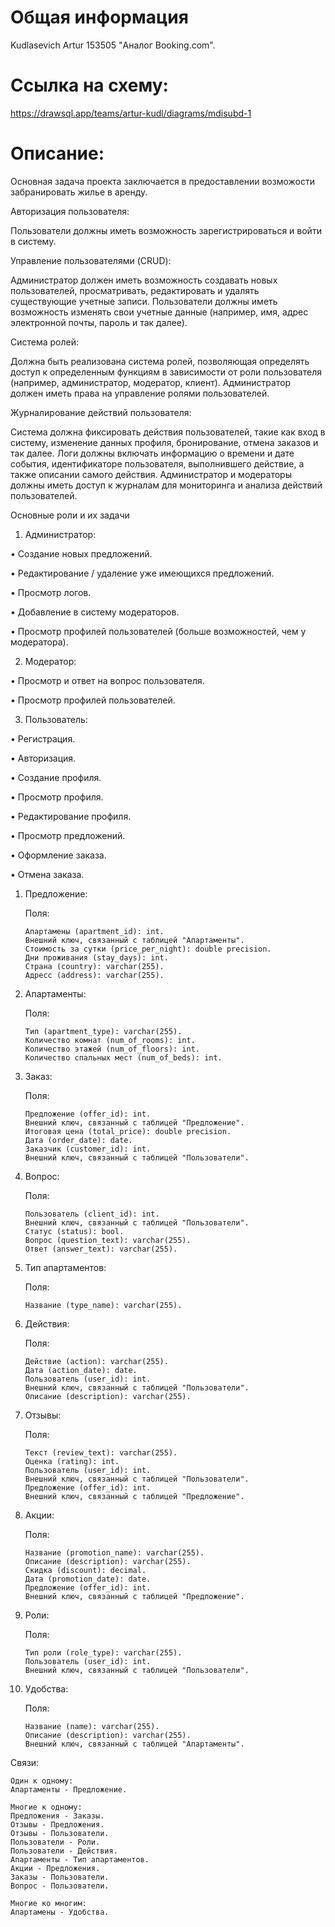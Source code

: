 # Общая информация
Kudlasevich Artur 153505 "Аналог Booking.com".

# Ссылка на схему:
https://drawsql.app/teams/artur-kudl/diagrams/mdisubd-1

# Описание:
Основная задача проекта заключается в предоставлении возможости забранировать жилье в аренду.

Авторизация пользователя:

Пользователи должны иметь возможность зарегистрироваться и войти в систему.

Управление пользователями (CRUD):

Администратор должен иметь возможность создавать новых пользователей, просматривать, редактировать и удалять существующие учетные записи. Пользователи должны иметь возможность изменять свои учетные данные (например, имя, адрес электронной почты, пароль и так далее).

Система ролей:

Должна быть реализована система ролей, позволяющая определять доступ к определенным функциям в зависимости от роли пользователя (например, администратор, модератор, клиент). Администратор должен иметь права на управление ролями пользователей.

Журналирование действий пользователя:

Система должна фиксировать действия пользователей, такие как вход в систему, изменение данных профиля, бронирование, отмена заказов и так далее. Логи должны включать информацию о времени и дате события, идентификаторе пользователя, выполнившего действие, а также описании самого действия. Администратор и модераторы должны иметь доступ к журналам для мониторинга и анализа действий пользователей.

Основные роли и их задачи

1. Администратор:

•	Создание новых предложений.
 
•	Редактирование / удаление уже имеющихся предложений. 
 
•	Просмотр логов.
 
•	Добавление в систему модераторов.
 
•	Просмотр профилей пользователей (больше возможностей, чем у модератора).

2. Модератор:

•	Просмотр и ответ на вопрос пользователя.
 
•	Просмотр профилей пользователей.

3. Пользователь:

•	Регистрация.

•	Авторизация.
 
•	Создание профиля.
  
•	Просмотр профиля.
 
•	Редактирование профиля.
 
•	Просмотр предложений.
 
•	Оформление заказа.
 
•	Отмена заказа.

1. Предложение:

   Поля:

   ```
   Апартамены (apartment_id): int.       
   Внешний ключ, связанный с таблицей "Апартаменты".      
   Стоимость за сутки (price_per_night): double precision.      
   Дни проживания (stay_days): int.       
   Страна (country): varchar(255).     
   Адресс (address): varchar(255).
   ```
   
2. Апартаменты:

   Поля:

   ```
   Тип (apartment_type): varchar(255).
   Количество комнат (num_of_rooms): int.
   Количество этажей (num_of_floors): int.
   Количество спальных мест (num_of_beds): int.
   ```
   
3. Заказ:

   Поля:

   ```
   Предложение (offer_id): int.
   Внешний ключ, связанный с таблицей "Предложение".
   Итоговая цена (total_price): double precision.
   Дата (order_date): date.
   Заказчик (customer_id): int.
   Внешний ключ, связанный с таблицей "Пользователи".
   ```
   
4. Вопрос:

   Поля:

   ```
   Пользователь (client_id): int.
   Внешний ключ, связанный с таблицей "Пользователи".
   Статус (status): bool.
   Вопрос (question_text): varchar(255).
   Ответ (answer_text): varchar(255).
   ```
   
5. Тип апартаментов:

   Поля:

   ```
   Название (type_name): varchar(255).
   ```
   
6. Действия: 

   Поля:

   ```
   Действие (action): varchar(255).
   Дата (action_date): date.
   Пользователь (user_id): int.
   Внешний ключ, связанный с таблицей "Пользователи".
   Описание (description): varchar(255).
   ```
   
7. Отзывы:

    Поля:

   ```
   Текст (review_text): varchar(255).
   Оценка (rating): int.
   Пользователь (user_id): int.
   Внешний ключ, связанный с таблицей "Пользователи".
   Предложение (offer_id): int.
   Внешний ключ, связанный с таблицей "Предложение".
   ```
   
8. Акции:

   Поля:

   ```
   Название (promotion_name): varchar(255).
   Описание (description): varchar(255).
   Скидка (discount): decimal.
   Дата (promotion_date): date.
   Предложение (offer_id): int.
   Внешний ключ, связанный с таблицей "Предложение".
   ```
   
9. Роли:

   Поля:

   ```
   Тип роли (role_type): varchar(255).
   Пользователь (user_id): int.
   Внешний ключ, связанный с таблицей "Пользователи".
   ```
   
10. Удобства:

    Поля:

    ```
    Название (name): varchar(255).
    Описание (description): varchar(255).
    Внешний ключ, связанный с таблицей "Апартаменты".
    ```

Связи:

```
Один к одному:
Апартаменты - Предложение.
```

```
Многие к одному:
Предложения - Заказы.
Отзывы - Предложения.
Отзывы - Пользователи.
Пользователи - Роли.
Пользователи - Действия.
Апартаменты - Тип апартаментов.
Акции - Предложения.
Заказы - Пользователи.
Вопрос - Пользователи.
```

```
Многие ко многим:
Апартамены - Удобства.
```
